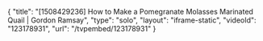 {
    "title": "[1508429236] How to Make a Pomegranate Molasses Marinated Quail | Gordon Ramsay",
    "type": "solo",
    "layout": "iframe-static",
    "videoId": "123178931",
    "url": "\/tvpembed\/123178931"
}